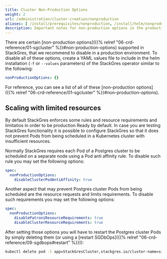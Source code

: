 ```yaml
---
title: Cluster Non-Production Options
weight: 2
url: /administration/cluster-creation/nonproduction
aliases: [ /install/prerequisites/nonproduction, /install/helm/nonproduction ]
description: Important notes for non-production options in the production environment.
---
```


There are certain [non-production options]({{% relref "06-crd-reference/01-sgcluster" %}}#non-production-options) supported in StackGres, that we recommend to disable in a production environment.
To disable all of these options, create a YAML values file to include in the helm installation (`-f` or `--values` parameters) of the StackGres operator similar to the following:

```yaml
nonProductionOptions: {}
```

For reference, you can see a list of all of these [non-production options]({{% relref "06-crd-reference/01-sgcluster" %}}#non-production-options).

## Scaling with limited resources

By default StackGres enforces some rules and resource requirements and limitatios in order to be production Ready by default. In case you are testing StackGres functionality it is possible to configure StackGres so that it does not prevent Pods from being scheduled in a Kubernetes cluster with insufficient resources.

Normally StackGres requires each Pod of a Postgres cluster to be scheduled on a separate node using a Pod anti affinity rule. To disable such rule you may set the following options:

```yaml
spec:
  nonProductionOptions:
    disableClusterPodAntiAffinity: true
```

Another aspect that may prevent Postgres cluster Pods from being scheduled are the resource requests and limits requirements. To disable such requirements you may set the following options:

```yaml
spec:
  nonProductionOptions:
    disablePatroniResourceRequirements: true
    disableClusterResourceRequirements: true
```

After setting those options you will have to restart the Postgres cluster Pods by simply deleting them (or using a [restart SGDbOps]({{% relref "06-crd-reference/09-sgdbops#restart" %}})):

```bash
kubectl delete pod -l app=StackGresCluster,stackgres.io/cluster-name=simple
```
